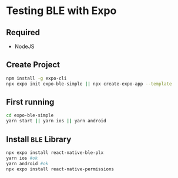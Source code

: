 # Testing BLE with Expo

## Required
- NodeJS

## Create Project
```bash
npm install -g expo-cli
npx expo init expo-ble-simple || npx create-expo-app --template
```

## First running
```bash
cd expo-ble-simple
yarn start || yarn ios || yarn android
```

## Install `BLE` Library
```bash
npx expo install react-native-ble-plx
yarn ios #ok
yarn android #ok
npx expo install react-native-permissions
```